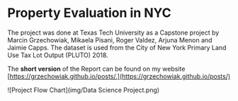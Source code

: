 # Property Evaluation in NYC

The project was done at Texas Tech University as a Capstone project by Marcin Grzechowiak, Mikaela Pisani, Roger Valdez, Arjuna Menon and Jaimie Capps. The dataset is used from the City of New York Primary Land Use Tax Lot Output (PLUTO) 2018.

The **short version** of the Report can be found on my website [https://grzechowiak.github.io/posts/.](https://grzechowiak.github.io/posts/)

![Project Flow Chart](img/Data Science Project.png)

